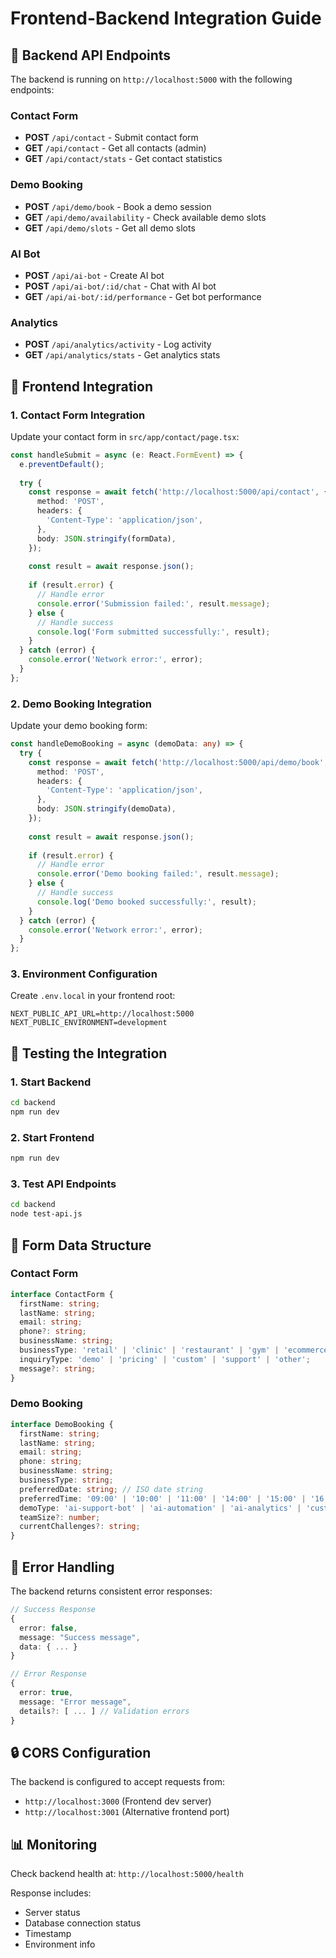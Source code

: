 # Frontend-Backend Integration Guide

## 🚀 Backend API Endpoints

The backend is running on `http://localhost:5000` with the following endpoints:

### Contact Form
- **POST** `/api/contact` - Submit contact form
- **GET** `/api/contact` - Get all contacts (admin)
- **GET** `/api/contact/stats` - Get contact statistics

### Demo Booking
- **POST** `/api/demo/book` - Book a demo session
- **GET** `/api/demo/availability` - Check available demo slots
- **GET** `/api/demo/slots` - Get all demo slots

### AI Bot
- **POST** `/api/ai-bot` - Create AI bot
- **POST** `/api/ai-bot/:id/chat` - Chat with AI bot
- **GET** `/api/ai-bot/:id/performance` - Get bot performance

### Analytics
- **POST** `/api/analytics/activity` - Log activity
- **GET** `/api/analytics/stats` - Get analytics stats

## 🔧 Frontend Integration

### 1. Contact Form Integration

Update your contact form in `src/app/contact/page.tsx`:

```typescript
const handleSubmit = async (e: React.FormEvent) => {
  e.preventDefault();
  
  try {
    const response = await fetch('http://localhost:5000/api/contact', {
      method: 'POST',
      headers: {
        'Content-Type': 'application/json',
      },
      body: JSON.stringify(formData),
    });
    
    const result = await response.json();
    
    if (result.error) {
      // Handle error
      console.error('Submission failed:', result.message);
    } else {
      // Handle success
      console.log('Form submitted successfully:', result);
    }
  } catch (error) {
    console.error('Network error:', error);
  }
};
```

### 2. Demo Booking Integration

Update your demo booking form:

```typescript
const handleDemoBooking = async (demoData: any) => {
  try {
    const response = await fetch('http://localhost:5000/api/demo/book', {
      method: 'POST',
      headers: {
        'Content-Type': 'application/json',
      },
      body: JSON.stringify(demoData),
    });
    
    const result = await response.json();
    
    if (result.error) {
      // Handle error
      console.error('Demo booking failed:', result.message);
    } else {
      // Handle success
      console.log('Demo booked successfully:', result);
    }
  } catch (error) {
    console.error('Network error:', error);
  }
};
```

### 3. Environment Configuration

Create `.env.local` in your frontend root:

```env
NEXT_PUBLIC_API_URL=http://localhost:5000
NEXT_PUBLIC_ENVIRONMENT=development
```

## 🧪 Testing the Integration

### 1. Start Backend
```bash
cd backend
npm run dev
```

### 2. Start Frontend
```bash
npm run dev
```

### 3. Test API Endpoints
```bash
cd backend
node test-api.js
```

## 📱 Form Data Structure

### Contact Form
```typescript
interface ContactForm {
  firstName: string;
  lastName: string;
  email: string;
  phone?: string;
  businessName: string;
  businessType: 'retail' | 'clinic' | 'restaurant' | 'gym' | 'ecommerce' | 'service' | 'other';
  inquiryType: 'demo' | 'pricing' | 'custom' | 'support' | 'other';
  message?: string;
}
```

### Demo Booking
```typescript
interface DemoBooking {
  firstName: string;
  lastName: string;
  email: string;
  phone: string;
  businessName: string;
  businessType: string;
  preferredDate: string; // ISO date string
  preferredTime: '09:00' | '10:00' | '11:00' | '14:00' | '15:00' | '16:00' | '17:00';
  demoType: 'ai-support-bot' | 'ai-automation' | 'ai-analytics' | 'custom';
  teamSize?: number;
  currentChallenges?: string;
}
```

## 🚨 Error Handling

The backend returns consistent error responses:

```typescript
// Success Response
{
  error: false,
  message: "Success message",
  data: { ... }
}

// Error Response
{
  error: true,
  message: "Error message",
  details?: [ ... ] // Validation errors
}
```

## 🔒 CORS Configuration

The backend is configured to accept requests from:
- `http://localhost:3000` (Frontend dev server)
- `http://localhost:3001` (Alternative frontend port)

## 📊 Monitoring

Check backend health at: `http://localhost:5000/health`

Response includes:
- Server status
- Database connection status
- Timestamp
- Environment info
